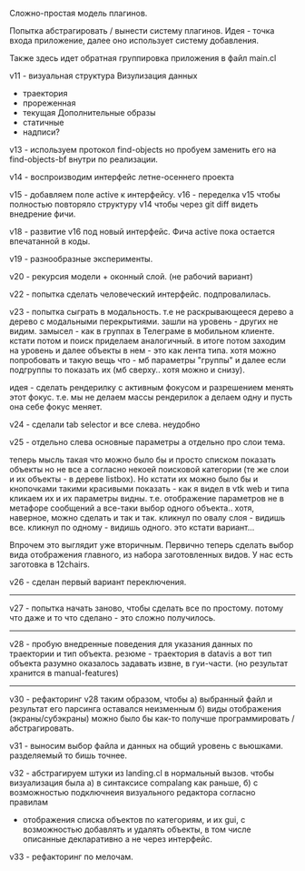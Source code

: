 Сложно-простая модель плагинов.

Попытка абстрагировать / вынести систему плагинов.
Идея - точка входа приложение, далее оно использует систему добавления.

Также здесь идет обратная группировка приложения в файл main.cl

v11 - визуальная структура
Визулизация данных
 - траектория
 - прореженная
 - текущая
Дополнительные образы
 - статичные
 - надписи?
 
v13 - используем протокол find-objects но пробуем заменить его на find-objects-bf внутри по реализации.

v14 - воспроизводим интерфейс летне-осеннего проекта

v15 - добавляем поле active к интерфейсу.
v16 - переделка v15 чтобы полностью повторяло структуру v14 чтобы через git diff видеть внедрение фичи.

v18 - развитие v16 под новый интерфейс. Фича active пока остается впечатанной в коды.

v19 - разнообразные эксперименты.

v20 - рекурсия модели + оконный слой.
(не рабочий вариант)

v22 - попытка сделать человеческий интерфейс.
подпровалилась.

v23 - попытка сыграть в модальность. т.е не раскрывающееся дерево а дерево с модальными перекрытиями.
зашли на уровень - других не видим. замысел - как в группах в Телеграме в мобильном клиенте.
кстати потом и поиск приделаем аналогичный.
в итоге потом заходим на уровень и далее объекты в нем - это как лента типа.
хотя можно попробовать и такую вещь что - мб параметры "группы" и далее если подгруппы то показать их
(мб сверху.. хотя можно и снизу).

идея - сделать рендерилку с активным фокусом и разрешением менять этот фокус. т.е. мы не делаем массы рендерилок а делаем одну и пусть она себе фокус меняет.

v24 - сделали tab selector и все слева. неудобно

v25 - отдельно слева основные параметры а отдельно про слои тема.

теперь мысль такая что можно было бы и просто списком показать объекты но не все а согласно некоей поисковой категории
(те же слои и их объекты - в дереве listbox). Но кстати их можно было бы и кнопочками такими красивыми показать - как я видел в vtk web
и типа кликаем их и их параметры видны. т.е. отображение параметров не в метафоре сообщений а все-таки выбор одного объекта.. хотя, наверное,
можно сделать и так и так. кликнул по овалу слоя - видишь все. кликнул по одному - видишь одного. это кстати вариант...

Впрочем это выглядит уже вторичным. Первично теперь сделать выбор вида отображения главного, из набора заготовленных видов. У нас есть заготовка в 12chairs.

v26 - сделан первый вариант переключения.

------

v27 - попытка начать заново, чтобы сделать все по простому. потому что даже и то что сделано - это сложно получилось.

-----
v28 - пробую внедренные поведения для указания данных по траектории и тип объекта.
резюме - траектория в datavis а вот тип объекта разумно оказалось задавать извне, в гуи-части. (но результат хранится в manual-features)

-------
v30 - рефакторинг v28 таким образом, чтобы 
а) выбранный файл и результат его парсинга оставался неизменным
б) виды отображения (экраны/субэкраны) можно было бы как-то получше программировать / абстрагировать.

v31 - выносим выбор файла и данных на общий уровень с вьюшками. разделяемый то бишь точнее.

v32 - абстрагируем штуки из landing.cl в нормальный вызов. чтобы визуализация была
а) в синтаксисе compalang как раньше, 
б) с возможностью подключнеия визуального редактора согласно правилам
- отображения списка объектов по категориям, и их gui, с возможностью добавлять и удалять объекты, в том числе описанные декларативно а не через интерфейс.

v33 - рефакторинг по мелочам.
